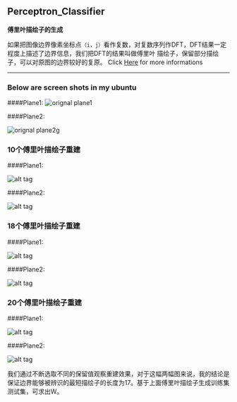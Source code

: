## Perceptron_Classifier

**傅里叶描绘子的生成**

如果把图像边界像素坐标点`（i，j）`看作复数，对复数序列作DFT，DFT结果一定程度上描述了边界信息，我们把DFT的结果叫做傅里叶
描绘子，保留部分描绘子，可以对原图的边界较好的复原。
Click [Here](https://github.com/timlentse/Perceptron_Classifier/blob/master/pdf.pdf) for more informations
****
### Below are screen shots in my ubuntu

####Plane1:
![orignal plane1](https://raw.githubusercontent.com/timlentse/Perceptron_Classifier/master/50descriptor%20plane1.png)

####Plane2: 

![orignal plane2g](https://raw.githubusercontent.com/timlentse/Perceptron_Classifier/master/50descriptor%20plane2.png)

### 10个傅里叶描绘子重建

####Plane1: 

![alt tag](https://raw.githubusercontent.com/timlentse/Perceptron_Classifier/master/10descriptor%20plane1.png)

####Plane2: 

![alt tag](https://raw.githubusercontent.com/timlentse/Perceptron_Classifier/master/10descriptor%20plane2.png)

### 18个傅里叶描绘子重建

####Plane1: 

![alt tag](https://raw.githubusercontent.com/timlentse/Perceptron_Classifier/master/18descriptor%20plane1.png)

####Plane2: 

![alt tag](https://raw.githubusercontent.com/timlentse/Perceptron_Classifier/master/18descriptor%20plane2.png)

### 20个傅里叶描绘子重建

####Plane1: 

![alt tag](https://raw.githubusercontent.com/timlentse/Perceptron_Classifier/master/20descriptor%20plane1.png)

####Plane2: 

![alt tag](https://raw.githubusercontent.com/timlentse/Perceptron_Classifier/master/20descriptor%20plane2.png)

我们通过不断选取不同的保留值观察重建效果，对于这幅两幅图来说，我的结论是保证边界能够被辨识的最短描绘子的长度为17。基于上面傅里叶描绘子生成训练集测试集，可求出W。
